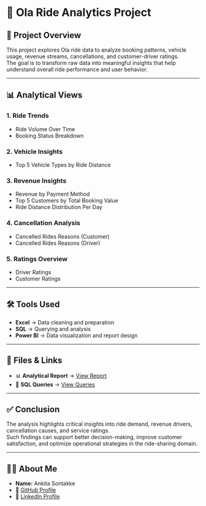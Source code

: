 
# 🚖 Ola Ride Analytics Project  

## 📌 Project Overview  
This project explores Ola ride data to analyze booking patterns, vehicle usage, revenue streams, cancellations, and customer-driver ratings.  
The goal is to transform raw data into meaningful insights that help understand overall ride performance and user behavior.  

---

## 📊 Analytical Views  
### 1. Ride Trends  
- Ride Volume Over Time  
- Booking Status Breakdown  

### 2. Vehicle Insights  
- Top 5 Vehicle Types by Ride Distance  

### 3. Revenue Insights  
- Revenue by Payment Method  
- Top 5 Customers by Total Booking Value  
- Ride Distance Distribution Per Day  

### 4. Cancellation Analysis  
- Cancelled Rides Reasons (Customer)  
- Cancelled Rides Reasons (Driver)  

### 5. Ratings Overview  
- Driver Ratings  
- Customer Ratings  

---

## 🛠 Tools Used  
- **Excel** → Data cleaning and preparation  
- **SQL** → Querying and analysis  
- **Power BI** → Data visualization and report design  

---

## 📂 Files & Links  
- 📊 **Analytical Report** → [View Report](https://github.com/ankitasontakke31/Ola-Ride-Analytics/blob/main/OLA%20Ride%20Analysis.pdf) 
- 📜 **SQL Queries** → [View Queries](https://github.com/ankitasontakke31/Ola-Ride-Analytics/blob/main/%F0%9D%90%92%F0%9D%90%90%F0%9D%90%8B%20%F0%9D%90%83%F0%9D%90%9A%F0%9D%90%AD%F0%9D%90%9A%20%F0%9D%90%80%F0%9D%90%A7%F0%9D%90%9A%F0%9D%90%A5%F0%9D%90%B2%F0%9D%90%AC%F0%9D%90%A2s.pdf)
---

## ✅ Conclusion  
The analysis highlights critical insights into ride demand, revenue drivers, cancellation causes, and service ratings.  
Such findings can support better decision-making, improve customer satisfaction, and optimize operational strategies in the ride-sharing domain.  

---

## 👩‍💻 About Me  
- **Name:** Ankita Sontakke  
- 🔗 [GitHub Profile](https://github.com/ankitasontakke31)  
- 💼 [LinkedIn Profile](https:www.linkedin.com/in/ankita-sontakke-3302222a8)
